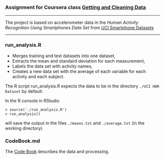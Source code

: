 
### Assignment for Coursera class [Getting and Cleaning Data](https://class.coursera.org/getdata-002)


---

The project is based on accelerometer data in the *Human Activity Recognition Using Smartphones Data Set*
from [UCI Smartphone Datasets](http://archive.ics.uci.edu/ml/datasets/Human+Activity+Recognition+Using+Smartphones)


---

### run_analysis.R

* Merges training and test datasets into one dataset,
* Extracts the mean and standard deviation for each measurement,
* Labels the data set with activity names,
* Creates a new data set with the average of each variable for each activity and each subject.

The R script run_analysis.R expects the data to be in the directory
`./UCI HAR Dataset` by default.

In the R console in RStudio

```
> source('./run_analysis.R')
> run_analysis()
```

will save the output in the files 
`./means.txt` and `./average.txt` (in the working directory)


### CodeBook.md

The [Code Book](https://github.com/annwitbrock/DataClean/blob/master/CodeBook.md#codebook) describes the data and processing.